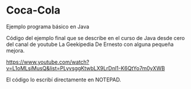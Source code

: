 # Coca-Cola
Ejemplo programa básico en Java

Código del ejemplo final que se describe en el curso de Java desde cero del canal de youtube La Geekipedia De Ernesto con alguna pequeña mejora.

https://www.youtube.com/watch?v=L1oMLsiMusQ&list=PLyvsggKtwbLX9LrDnl1-K6QtYo7m0yXWB

El código lo escribí directamente en NOTEPAD.
